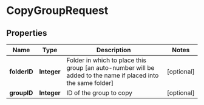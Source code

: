 

# CopyGroupRequest


## Properties

| Name | Type | Description | Notes |
|------------ | ------------- | ------------- | -------------|
|**folderID** | **Integer** | Folder in which to place this group [an auto-number will be added to the name if placed into the same folder] |  [optional] |
|**groupID** | **Integer** | ID of the group to copy |  [optional] |



